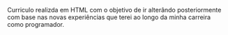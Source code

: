 Curriculo realizda em HTML com o objetivo de ir alterândo posteriormente com base nas novas experiências que terei ao longo da minha carreira como programador.
